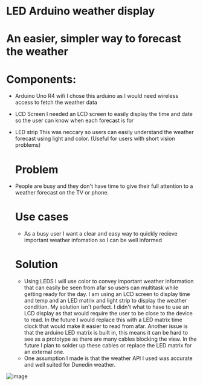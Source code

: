 # LED Arduino weather display

# An easier, simpler way to forecast the weather

# Components:

- Arduino Uno R4 wifi
  I chose this arduino as I would need wireless access to fetch the weather data
- LCD Screen
  I needed an LCD screen to easily display the time and date so the user can know when each forecast is for
- LED strip
  This was neccary so users can easily understand the weather forecast using light and color. (Useful for users with short vision problems)

  # Problem
- People are busy and they don't have time to give their full attention to a weather forecast on the TV or phone.  

  # Use cases
  - As a busy user I want a clear and easy way to quickly recieve important weather infomation so I can be well informed
 
  # Solution
  - Using LEDS I will use color to convey important weather information that can easily be seen from afar so users can multitask while getting ready for the day. I am using an LCD screen to display time and temp and an LED matrix and light strip to display the weather condition. My solution isn't perfect. I didn't what to have to use an LCD display as that would require the user to be close to the device to read. In the future I would replace this with a LED matrix time clock that would make it easier to read from afar. Another issue is that the arduino LED matrix is built in, this means it can be hard to see as a prototype as there are many cables blocking the view. In the future I plan to solder up these cables or replace the LED matrix for an external one.
  - One assumption I made is that the weather API I used was accurate and well suited for Dunedin weather.

![image](https://github.com/mahoneybj/arduino-weather/assets/65274137/b06cbdd3-c2a3-44c0-b569-03e52093989a)
